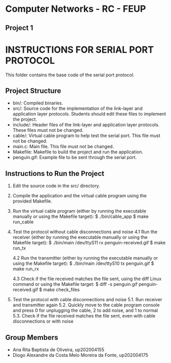 # Computer Networks - RC - FEUP

## Project 1

INSTRUCTIONS FOR SERIAL PORT PROTOCOL
=====================================

This folder contains the base code of the serial port protocol.

Project Structure
-----------------

- bin/: Compiled binaries.
- src/: Source code for the implementation of the link-layer and application layer protocols. Students should edit these files to implement the project.
- include/: Header files of the link-layer and application layer protocols. These files must not be changed.
- cable/: Virtual cable program to help test the serial port. This file must not be changed.
- main.c: Main file. This file must not be changed.
- Makefile: Makefile to build the project and run the application.
- penguin.gif: Example file to be sent through the serial port.

Instructions to Run the Project
-------------------------------

1. Edit the source code in the src/ directory.
2. Compile the application and the virtual cable program using the provided Makefile.
3. Run the virtual cable program (either by running the executable manually or using the Makefile target):
	$ ./bin/cable_app
	$ make run_cable

4. Test the protocol without cable disconnections and noise
	4.1 Run the receiver (either by running the executable manually or using the Makefile target):
		$ ./bin/main /dev/ttyS11 rx penguin-received.gif
		$ make run_tx

	4.2 Run the transmitter (either by running the executable manually or using the Makefile target):
		$ ./bin/main /dev/ttyS10 tx penguin.gif
		$ make run_rx

	4.3 Check if the file received matches the file sent, using the diff Linux command or using the Makefile target:
		$ diff -s penguin.gif penguin-received.gif
		$ make check_files

5. Test the protocol with cable disconnections and noise
	5.1. Run receiver and transmitter again
	5.2. Quickly move to the cable program console and press 0 for unplugging the cable, 2 to add noise, and 1 to normal
	5.3. Check if the file received matches the file sent, even with cable disconnections or with noise

## Group Members
- Ana Rita Baptista de Oliveira, up202004155
- Diogo Alexandre da Costa Melo Moreira da Fonte, up202004175
